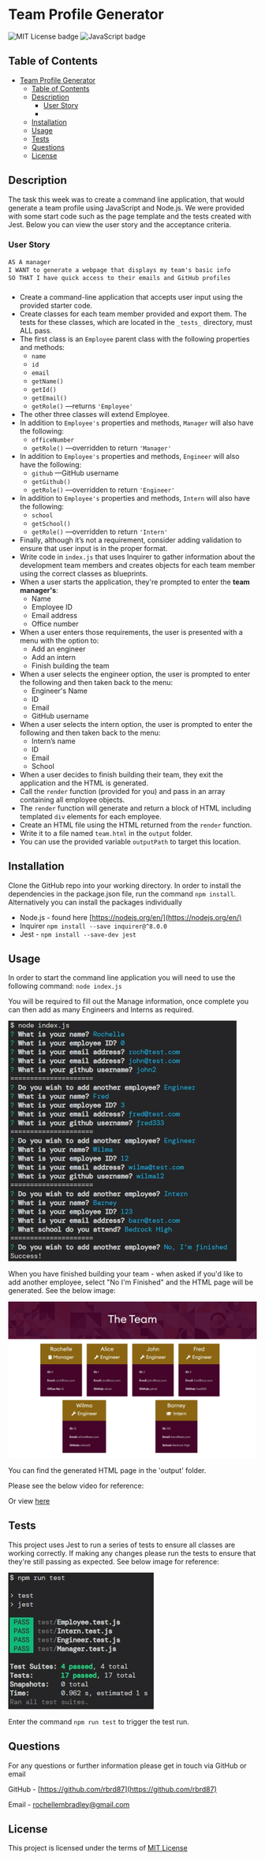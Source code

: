 # Team Profile Generator

![MIT License badge](https://img.shields.io/static/v1?label=license&message=mit&color=red&style=flat) ![JavaScript badge](https://img.shields.io/github/languages/top/rbrd87/team-profile-generator)
## Table of Contents
- [Team Profile Generator](#team-profile-generator)
  - [Table of Contents](#table-of-contents)
  - [Description](#description)
    - [User Story](#user-story)
    - [](#)
  - [Installation](#installation)
  - [Usage](#usage)
  - [Tests](#tests)
  - [Questions](#questions)
  - [License](#license)
## Description
The task this week was to create a command line application, that would generate a team profile using JavaScript and Node.js. We were provided with some start code such as the page template and the tests created with Jest. Below you can view the user story and the acceptance criteria.
### User Story
```
AS A manager
I WANT to generate a webpage that displays my team's basic info
SO THAT I have quick access to their emails and GitHub profiles
```
###
- Create a command-line application that accepts user input using the provided starter code.
- Create classes for each team member provided and export them. The tests for these classes, which are located in the `_tests_` directory, must ALL pass.
- The first class is an `Employee` parent class with the following properties and methods:
  - `name`
  - `id`
  - `email`
  - `getName()`
  - `getId()`
  - `getEmail()`
  - `getRole()` —returns `'Employee'`
- The other three classes will extend Employee.
- In addition to `Employee's` properties and methods, `Manager` will also have the following:
  - `officeNumber`
  - `getRole()` —overridden to return `'Manager'`
- In addition to `Employee's` properties and methods, `Engineer` will also have the following:
  - `github` —GitHub username
  - `getGithub()`
  - `getRole()` —overridden to return `'Engineer'`
- In addition to `Employee's` properties and methods, `Intern` will also have the following:
  - `school`
  - `getSchool()`
  - `getRole()` —overridden to return `'Intern'`
- Finally, although it’s not a requirement, consider adding validation to ensure that user input is in the proper format.
- Write code in `index.js` that uses Inquirer to gather information about the development team members and creates objects for each team member using the correct classes as blueprints.
- When a user starts the application, they're prompted to enter the **team manager's**:
  - Name
  - Employee ID
  - Email address
  - Office number
- When a user enters those requirements, the user is presented with a menu with the option to:
  - Add an engineer
  - Add an intern
  - Finish building the team
- When a user selects the engineer option, the user is prompted to enter the following and then taken back to the menu:
  - Engineer's Name
  - ID
  - Email
  - GitHub username
- When a user selects the intern option, the user is prompted to enter the following and then taken back to the menu:
  - Intern’s name
  - ID
  - Email
  - School
- When a user decides to finish building their team, they exit the application and the HTML is generated.
- Call the `render` function (provided for you) and pass in an array containing all employee objects.
- The `render` function will generate and return a block of HTML including templated `div` elements for each employee.
- Create an HTML file using the HTML returned from the `render` function.
- Write it to a file named `team.html` in the `output` folder.
- You can use the provided variable `outputPath` to target this location.
## Installation
Clone the GitHub repo into your working directory. 
In order to install the dependencies in the package.json file, run the command `npm install`. Alternatively you can install the packages individually

- Node.js - found here [https://nodejs.org/en/](https://nodejs.org/en/)
- Inquirer `npm install --save inquirer@^8.0.0`
- Jest - `npm install --save-dev jest`
  
## Usage 
In order to start the command line application you will need to use the following command: `node index.js`

You will be required to fill out the Manage information, once complete you can then add as many Engineers and Interns as required. 

![The prompted questions](assets/images/node-questions.jpg)

When you have finished building your team - when asked if you'd like to add another employee, select "No I'm Finished" and the HTML page will be generated. See the below image:

![Generated HTML Page](assets/images/screenshot.jpg)

You can find the generated HTML page in the 'output' folder.

Please see the below video for reference:


Or view [here](https://drive.google.com/file/d/10ffb3tbY55JTXc9k_Hp66l9OyWGU7mG7/view?usp=share_link)
  
## Tests
This project uses Jest to run a series of tests to ensure all classes are working correctly. If making any changes please run the tests to ensure that they're still passing as expected. See below image for reference:

![Jest tests example](./assets/images/jest-tests.jpg)

Enter the command `npm run test` to trigger the test run. 
  
## Questions
For any questions or further information please get in touch via GitHub or email

GitHub - [https://github.com/rbrd87](https://github.com/rbrd87)

Email - [rochellembradley@gmail.com](mailto:rochellembradley@gmail.com)

## License 
This project is licensed under the terms of [MIT License ](../LICENSE)